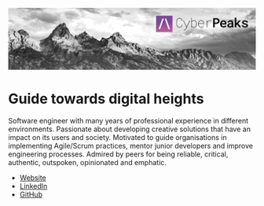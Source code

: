 ![CyberPeaks Banner](https://github.com/CyberPeaks-nl/.github/blob/main/profile/banner.png)

# Guide towards digital heights

Software engineer with many years of professional experience in different environments. Passionate about developing creative solutions that have an impact on its users and society. Motivated to guide organisations in implementing Agile/Scrum practices, mentor junior developers and improve engineering processes. Admired by peers for being reliable, critical, authentic, outspoken, opinionated and emphatic.

- [Website](https://www.cyberpeaks.nl/)
- [LinkedIn](https://linkedin.com/in/tzengerink)
- [GitHub](https://github.com/tzengerink)
